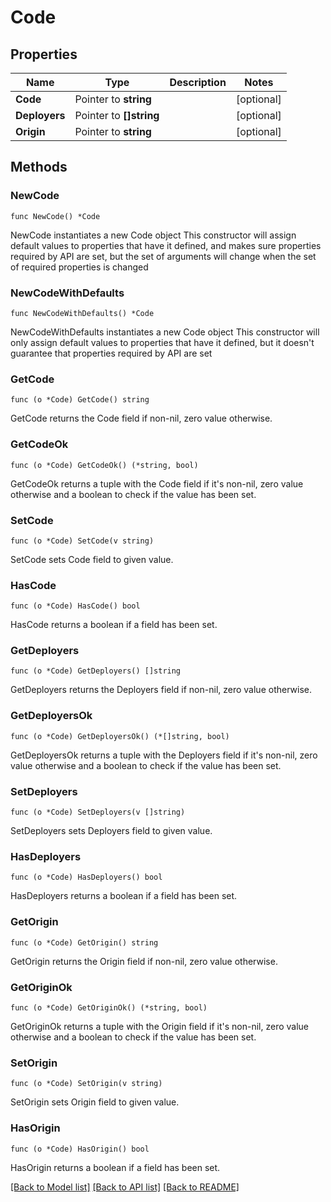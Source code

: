 # Code

## Properties

Name | Type | Description | Notes
------------ | ------------- | ------------- | -------------
**Code** | Pointer to **string** |  | [optional] 
**Deployers** | Pointer to **[]string** |  | [optional] 
**Origin** | Pointer to **string** |  | [optional] 

## Methods

### NewCode

`func NewCode() *Code`

NewCode instantiates a new Code object
This constructor will assign default values to properties that have it defined,
and makes sure properties required by API are set, but the set of arguments
will change when the set of required properties is changed

### NewCodeWithDefaults

`func NewCodeWithDefaults() *Code`

NewCodeWithDefaults instantiates a new Code object
This constructor will only assign default values to properties that have it defined,
but it doesn't guarantee that properties required by API are set

### GetCode

`func (o *Code) GetCode() string`

GetCode returns the Code field if non-nil, zero value otherwise.

### GetCodeOk

`func (o *Code) GetCodeOk() (*string, bool)`

GetCodeOk returns a tuple with the Code field if it's non-nil, zero value otherwise
and a boolean to check if the value has been set.

### SetCode

`func (o *Code) SetCode(v string)`

SetCode sets Code field to given value.

### HasCode

`func (o *Code) HasCode() bool`

HasCode returns a boolean if a field has been set.

### GetDeployers

`func (o *Code) GetDeployers() []string`

GetDeployers returns the Deployers field if non-nil, zero value otherwise.

### GetDeployersOk

`func (o *Code) GetDeployersOk() (*[]string, bool)`

GetDeployersOk returns a tuple with the Deployers field if it's non-nil, zero value otherwise
and a boolean to check if the value has been set.

### SetDeployers

`func (o *Code) SetDeployers(v []string)`

SetDeployers sets Deployers field to given value.

### HasDeployers

`func (o *Code) HasDeployers() bool`

HasDeployers returns a boolean if a field has been set.

### GetOrigin

`func (o *Code) GetOrigin() string`

GetOrigin returns the Origin field if non-nil, zero value otherwise.

### GetOriginOk

`func (o *Code) GetOriginOk() (*string, bool)`

GetOriginOk returns a tuple with the Origin field if it's non-nil, zero value otherwise
and a boolean to check if the value has been set.

### SetOrigin

`func (o *Code) SetOrigin(v string)`

SetOrigin sets Origin field to given value.

### HasOrigin

`func (o *Code) HasOrigin() bool`

HasOrigin returns a boolean if a field has been set.


[[Back to Model list]](../README.md#documentation-for-models) [[Back to API list]](../README.md#documentation-for-api-endpoints) [[Back to README]](../README.md)


